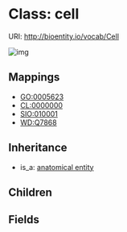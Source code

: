 # Class: cell




URI: http://bioentity.io/vocab/Cell

![img](http://yuml.me/diagram/nofunky/class/\[AnatomicalEntity]^-\[Cell],%20)
## Mappings

 * [GO:0005623](http://purl.obolibrary.org/obo/GO_0005623)
 * [CL:0000000](http://purl.obolibrary.org/obo/CL_0000000)
 * [SIO:010001](http://semanticscience.org/resource/SIO_010001)
 * [WD:Q7868](http://purl.obolibrary.org/obo/WD_Q7868)
## Inheritance

 *  is_a: [anatomical entity](AnatomicalEntity.md)
## Children

## Fields

